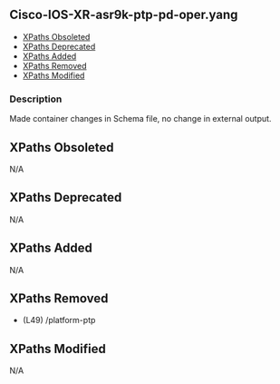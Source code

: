 ## Cisco-IOS-XR-asr9k-ptp-pd-oper.yang

- [XPaths Obsoleted](#xpaths-obsoleted)
- [XPaths Deprecated](#xpaths-deprecated)
- [XPaths Added](#xpaths-added)
- [XPaths Removed](#xpaths-removed)
- [XPaths Modified](#xpaths-modified)

### Description

Made container changes in Schema file, no change in external output.

## XPaths Obsoleted

N/A

## XPaths Deprecated

N/A

## XPaths Added

N/A

## XPaths Removed

- (L49)	/platform-ptp

## XPaths Modified

N/A

